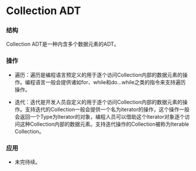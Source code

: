 # Collection ADT

### 结构

Collection ADT是一种内含多个数据元素的ADT。

### 操作

- 遍历：遍历是编程语言预定义的用于逐个访问Collection内部的数据元素的操作。编程语言一般会提供诸如for、while和do...while之类的指令来支持遍历操作。

- 迭代：迭代是开发人员自定义的用于逐个访问Collection内部的数据元素的操作。支持迭代的Collection一般会提供一个名为iterator的操作，这个操作一般会返回一个Type为Iterator的对象，编程人员可以借助这个Iterator对象逐个访问这种Collection内部的数据元素。支持迭代操作的Collection被称为Iterable Collection。

### 应用

- 未完待续。
